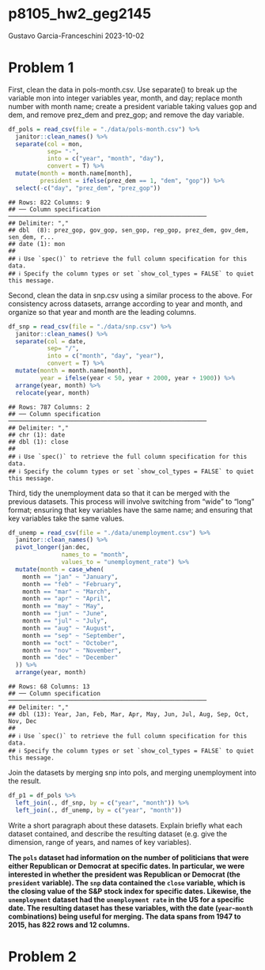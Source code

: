 p8105_hw2_geg2145
================
Gustavo Garcia-Franceschini
2023-10-02

# Problem 1

First, clean the data in pols-month.csv. Use separate() to break up the
variable mon into integer variables year, month, and day; replace month
number with month name; create a president variable taking values gop
and dem, and remove prez_dem and prez_gop; and remove the day variable.

``` r
df_pols = read_csv(file = "./data/pols-month.csv") %>%
  janitor::clean_names() %>%
  separate(col = mon, 
           sep= "-", 
           into = c("year", "month", "day"),
           convert = T) %>%
  mutate(month = month.name[month],
         president = ifelse(prez_dem == 1, "dem", "gop")) %>%
  select(-c("day", "prez_dem", "prez_gop"))
```

    ## Rows: 822 Columns: 9
    ## ── Column specification ────────────────────────────────────────────────────────
    ## Delimiter: ","
    ## dbl  (8): prez_gop, gov_gop, sen_gop, rep_gop, prez_dem, gov_dem, sen_dem, r...
    ## date (1): mon
    ## 
    ## ℹ Use `spec()` to retrieve the full column specification for this data.
    ## ℹ Specify the column types or set `show_col_types = FALSE` to quiet this message.

Second, clean the data in snp.csv using a similar process to the above.
For consistency across datasets, arrange according to year and month,
and organize so that year and month are the leading columns.

``` r
df_snp = read_csv(file = "./data/snp.csv") %>%
  janitor::clean_names() %>%
  separate(col = date, 
           sep= "/", 
           into = c("month", "day", "year"),
           convert = T) %>%
  mutate(month = month.name[month],
         year = ifelse(year < 50, year + 2000, year + 1900)) %>%
  arrange(year, month) %>%
  relocate(year, month)
```

    ## Rows: 787 Columns: 2
    ## ── Column specification ────────────────────────────────────────────────────────
    ## Delimiter: ","
    ## chr (1): date
    ## dbl (1): close
    ## 
    ## ℹ Use `spec()` to retrieve the full column specification for this data.
    ## ℹ Specify the column types or set `show_col_types = FALSE` to quiet this message.

Third, tidy the unemployment data so that it can be merged with the
previous datasets. This process will involve switching from “wide” to
“long” format; ensuring that key variables have the same name; and
ensuring that key variables take the same values.

``` r
df_unemp = read_csv(file = "./data/unemployment.csv") %>%
  janitor::clean_names() %>%
  pivot_longer(jan:dec,
               names_to = "month",
               values_to = "unemployment_rate") %>%
  mutate(month = case_when(
    month == "jan" ~ "January", 
    month == "feb" ~ "February", 
    month == "mar" ~ "March", 
    month == "apr" ~ "April", 
    month == "may" ~ "May", 
    month == "jun" ~ "June", 
    month == "jul" ~ "July", 
    month == "aug" ~ "August", 
    month == "sep" ~ "September", 
    month == "oct" ~ "October", 
    month == "nov" ~ "November", 
    month == "dec" ~ "December"
  )) %>%
  arrange(year, month)
```

    ## Rows: 68 Columns: 13
    ## ── Column specification ────────────────────────────────────────────────────────
    ## Delimiter: ","
    ## dbl (13): Year, Jan, Feb, Mar, Apr, May, Jun, Jul, Aug, Sep, Oct, Nov, Dec
    ## 
    ## ℹ Use `spec()` to retrieve the full column specification for this data.
    ## ℹ Specify the column types or set `show_col_types = FALSE` to quiet this message.

Join the datasets by merging snp into pols, and merging unemployment
into the result.

``` r
df_p1 = df_pols %>%
  left_join(., df_snp, by = c("year", "month")) %>%
  left_join(., df_unemp, by = c("year", "month"))
```

Write a short paragraph about these datasets. Explain briefly what each
dataset contained, and describe the resulting dataset (e.g. give the
dimension, range of years, and names of key variables).

**The `pols` dataset had information on the number of politicians that
were either Republican or Democrat at specific dates. In particular, we
were interested in whether the president was Republican or Democrat (the
`president` variable). The `snp` data contained the `close` variable,
which is the closing value of the S&P stock index for specific dates.
Likewise, the `unemployment` dataset had the `unemployment rate` in the
US for a specific date. The resulting dataset has these variables, with
the date (`year`-`month` combinations) being useful for merging. The
data spans from 1947 to 2015, has 822 rows and 12 columns.**

# Problem 2
